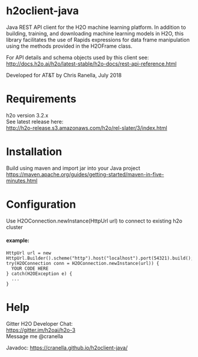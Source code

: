 # h2oclient-java
Java REST API client for the H2O machine learning platform.  In addition to building, training, and downloading machine learning models 
in H2O, this library facilitates the use of Rapids expressions for data frame manipulation using the methods provided in the H2OFrame 
class. 

For API details and schema objects used by this client see:
http://docs.h2o.ai/h2o/latest-stable/h2o-docs/rest-api-reference.html

Developed for AT&T by Chris Ranella, July 2018

# Requirements
h2o version 3.2.x <br>
See latest release here:
<br>http://h2o-release.s3.amazonaws.com/h2o/rel-slater/3/index.html 

# Installation
Build using maven and import jar into your Java project
<br>https://maven.apache.org/guides/getting-started/maven-in-five-minutes.html

# Configuration
Use H2OConnection.newInstance(HttpUrl url) to connect to existing h2o cluster

#### example:
```
HttpUrl url = new HttpUrl.Builder().scheme("http").host("localhost").port(54321).build();
try(H2OConnection conn = H2OConnection.newInstance(url)) {
  YOUR CODE HERE
} catch(H2OException e) {
  ...
}
```

# Help
Gitter H2O Developer Chat:
<br>https://gitter.im/h2oai/h2o-3
<br>Message me @cranella


Javadoc:
https://cranella.github.io/h2oclient-java/
